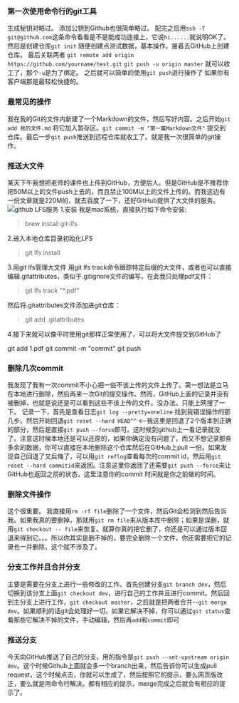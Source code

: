### 第一次使用命令行的git工具
生成秘钥对略过。
添加公钥到Github也很简单略过。
配完之后用`ssh -T git@github.com`这条命令看看是不是能成功连接上，它说`hi......`就说明OK了。
然后是创建仓库`git init`
随便创建点测试数据，基本操作。接着去GitHub上创建仓库。
最后关联两者
`git remote add origin https://github.com/yourname/test.git`
`git push -u origin master`
就可以收工了，那个`-u`是为了绑定。
之后就可以简单的使用`git push`进行操作了
如果你有客户端那是最轻松快捷的。

### 最常见的操作
我在我的Git的文件内新建了一个Markdown的文件，然后写好内容。之后开始`git add 我的文件.md` 将它加入暂存区。`git commit -m "第一篇Markdown文件"` 提交到仓库。最后一步`git push`推送到远程仓库就收工了。就是我一次很简单的git操作。

### 推送大文件
某天下午我想把老师的课件也上传到GitHub，方便后人。但是GitHub是不推荐你把50M以上的文件push上去的，而且禁止100M以上的文件上传的。而我这边有一份文章就是220M的，就去百度了一下，还好GitHub提供了大文件的服务。
![github LFS服务](http://upload-images.jianshu.io/upload_images/13050335-f76ee16ec9eb5384.gif?imageMogr2/auto-orient/strip)
1.安装 
我是mac系统，直接执行如下命令安装:
> brew install git-lfs

2.进入本地仓库目录初始化LFS
> git lfs install

3.用git lfs管理大文件 
用git lfs track命令跟踪特定后缀的大文件，或者也可以直接编辑.gitattributes，类似于.gitignore文件的编写，在此我只处理pdf文件：
> git lfs track "*.pdf"

然后将.gitattributes文件添加进git仓库：
>git add .gitattributes

4.接下来就可以像平时使用git那样正常使用了，可以将大文件提交到GitHub了

git add 1.pdf 
git commit -m "commit"
git push 

### 删除几次commit
我发现了我有一次commit不小心把一些不该上传的文件上传了。第一想法是立马在本地进行删除，然后再来一次Git的提交操作。然而，GitHub上面的记录并没有被删掉，也就是说还是可以看到这些不该上传的文件。没办法，只能上网搜了一下。
记录一下，首先是查看日志`git log --pretty=oneline` 找到我错误操作的那几步。然后开始回退`git reset --hard HEAD^^`  <--我这里是回退了2个版本到正确的部分，然后是直接`git push --force`即可。这时候到github上一看记录就没了。注意这时候本地还是可以还原的，如果你确定没有问题了，而又不想记录那些多余的数据，你可以直接在本地删除这个仓库然后在GitHub上pull 一份。如果发现自己回退了又后悔了，可以用`git reflog`查看每次的commit id，然后用`git reset --hard commitid`来返回。注意这里你返回了还需要`git push --force`来让GitHub也返回之前的状态，这里注意你的commit 时间就是你之前做的时间。

### 删除文件操作
这个很重要。
我直接用`rm -rf file`删除了一个文件，然后Git会检测到然后告诉我。如果我真的要删掉，那就用`git rm file`来从版本库中删除；如果是误删，就用`git checkout -- file`来恢复。就算你真的把它删了，你还是可以通过版本回退来得到它。。。所以你其实是删不掉的，要完全删除一个文件，你还需要把它的记录也一并删除，这个就不涉及了。

### 分支工作并且合并分支
主要是需要在分支上进行一些修改的工作。首先创建分支`git branch dev`，然后切换到该分支上面`git checkout dev`，进行自己的工作并且进行commit。然后回到主分支上进行工作，`git checkout master`，之后就是把两者合并--`git merge dev`。如果顺利的话git会处理好一切，如果它解决不掉，你可以通过`git status`查看那些它解决不掉的文件，手动编辑，然后再`add`和`commit`即可

### 推送分支
今天向GitHub推送了自己的分支，用的指令是`git push --set-upstream origin dev`。这个时候Github上面就会多一个branch出来，然后告诉你可以生成pull request，这个时候点击，你就可以生成了，然后按照它的提示，要么网页版改正，要么就是用命令行解决。都有相应的提示，merge完成之后就会有相应的提示了。
